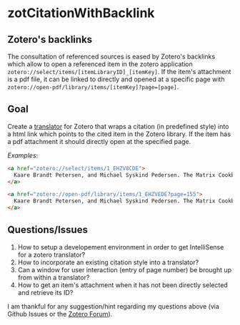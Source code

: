 # zotCitationWithBacklink
## Zotero's backlinks
The consultation of referenced sources is eased by Zotero's backlinks which allow to open a referenced item in the zotero application `zotero://select/items/[itemLibraryID]_[itemKey]`. If the item's attachment is a pdf file, it can be linked to directly and opened at a specific page with `zotero://open-pdf/library/items/[itemKey]?page=[page]`.

## Goal
Create a [translator](https://www.zotero.org/support/dev/translators) for Zotero that wraps a citation (in predefined style) into a html link which points to the cited item in the Zotero library. If the item has a pdf attachment it should directly open at the specified page.

*Examples*:
```html
<a href="zotero://select/items/1_EHZV8CDE">
  Kaare Brandt Petersen, and Michael Syskind Pedersen. The Matrix Cookbook, 2012.
</a>

<a href="zotero://open-pdf/library/items/1_EHZVEDE?page=155">
  Kaare Brandt Petersen, and Michael Syskind Pedersen. The Matrix Cookbook, 2012.
</a>
```
## Questions/Issues
1. How to setup a developement environment in order to get IntelliSense for a zotero translator?
2. How to incorporate an existing citation style into a translator?
3. Can a window for user interaction (entry of page number) be brought up from within a translator?
4. How to get an item's attachment when it has not been directly selected and retrieve its ID?

I am thankful for any suggestion/hint regarding my questions above (via Github Issues or the [Zotero Forum](https://forums.zotero.org/discussion/80895/backlinks-to-zotero-entries-in-bibliographic-references)).
